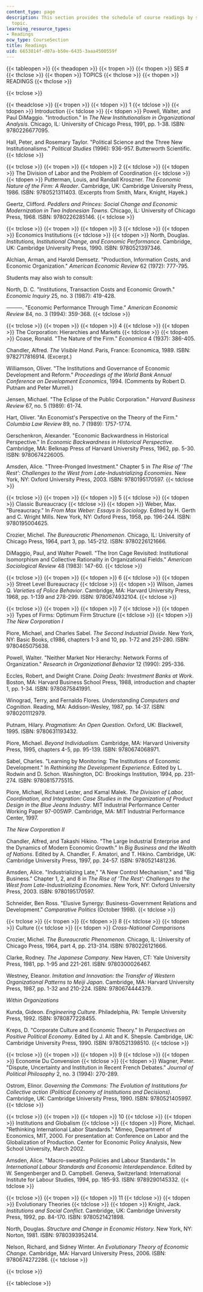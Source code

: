 ```yaml
---
content_type: page
description: This section provides the schedule of course readings by session and
  topic.
learning_resource_types:
- Readings
ocw_type: CourseSection
title: Readings
uid: 6653814f-d07a-b50e-6435-3aaa4500559f
---
```


{{< tableopen >}}
{{< theadopen >}}
{{< tropen >}}
{{< thopen >}}
SES #
{{< thclose >}}
{{< thopen >}}
TOPICS
{{< thclose >}}
{{< thopen >}}
READINGS
{{< thclose >}}

{{< trclose >}}

{{< theadclose >}}
{{< tropen >}}
{{< tdopen >}}
1
{{< tdclose >}}
{{< tdopen >}}
Introduction
{{< tdclose >}}
{{< tdopen >}}
Powell, Walter, and Paul DiMaggio. "Introduction." In _The New Institutionalism in Organizational Analysis_. Chicago, IL: University of Chicago Press, 1991, pp. 1-38. ISBN: 9780226677095.  
  
Hall, Peter, and Rosemary Taylor. "Political Science and the Three New Institutionalisms." _Political Studies_ (1996): 936-957. Butterworth Scientific.
{{< tdclose >}}

{{< trclose >}}
{{< tropen >}}
{{< tdopen >}}
2
{{< tdclose >}}
{{< tdopen >}}
The Division of Labor and the Problem of Coordination
{{< tdclose >}}
{{< tdopen >}}
Putterman, Louis, and Randall Kroszner. _The Economic Nature of the Firm: A Reader_. Cambridge, UK: Cambridge University Press, 1986. ISBN: 9780521311403. (Excerpts from Smith, Marx, Knight, Hayek.)  
  
Geertz, Clifford. _Peddlers and Princes: Social Change and Economic Modernization in Two Indonesian Towns_. Chicago, IL: University of Chicago Press, 1968. ISBN: 9780226285146.
{{< tdclose >}}

{{< trclose >}}
{{< tropen >}}
{{< tdopen >}}
3
{{< tdclose >}}
{{< tdopen >}}
Economics Institutions
{{< tdclose >}}
{{< tdopen >}}
North, Douglas. _Institutions, Institutional Change, and Economic Performance_. Cambridge, UK: Cambridge University Press, 1990. ISBN: 9780521397346.  
  
Alchian, Arman, and Harold Demsetz. "Production, Information Costs, and Economic Organization." _American Economic Review_ 62 (1972): 777-795.  
  
Students may also wish to consult:  
  
North, D. C. "Institutions, Transaction Costs and Economic Growth." _Economic Inquiry_ 25, no. 3 (1987): 419-428.  
  
———. "Economic Performance Through Time." _American Economic Review_ 84, no. 3 (1994): 359-368.
{{< tdclose >}}

{{< trclose >}}
{{< tropen >}}
{{< tdopen >}}
4
{{< tdclose >}}
{{< tdopen >}}
The Corporation: Hierarchies and Markets
{{< tdclose >}}
{{< tdopen >}}
Coase, Ronald. "The Nature of the Firm." _Economica_ 4 (1937): 386-405.  
  
Chandler, Alfred. _The Visible Hand_. Paris, France: Economica, 1989. ISBN: 9782717816914. (Excerpt.)  
  
Williamson, Oliver. "The Institutions and Governance of Economic Development and Reform." _Proceedings of the World Bank Annual Conference on Development Economics_, 1994. (Comments by Robert D. Putnam and Peter Murrell.)  
  
Jensen, Michael. "The Eclipse of the Public Corporation." _Harvard Business Review_ 67, no. 5 (1989): 61-74.  
  
Hart, Oliver. "An Economist's Perspective on the Theory of the Firm." _Columbia Law Review_ 89, no. 7 (1989): 1757-1774.  
  
Gerschenkron, Alexander. "Economic Backwardness in Historical Perspective." In _Economic Backwardness in Historical Perspective_. Cambridge, MA: Belknap Press of Harvard University Press, 1962, pp. 5-30. ISBN: 9780674226005.  
  
Amsden, Alice. "Three-Pronged Investment." Chapter 5 in _The Rise of 'The Rest': Challenges to the West from Late-Industrializing Economies_. New York, NY: Oxford University Press, 2003. ISBN: 9780195170597.
{{< tdclose >}}

{{< trclose >}}
{{< tropen >}}
{{< tdopen >}}
5
{{< tdclose >}}
{{< tdopen >}}
Classic Bureaucracy
{{< tdclose >}}
{{< tdopen >}}
Weber, Max. "Bureaucracy." In _From Max Weber: Essays in Sociology_. Edited by H. Gerth and C. Wright Mills. New York, NY: Oxford Press, 1958, pp. 196-244. ISBN: 9780195004625.  
  
Crozier, Michel. _The Bureaucratic Phenomenon_. Chicago, IL: University of Chicago Press, 1964, part 3, pp. 145-212. ISBN: 9780226121666.  
  
DiMaggio, Paul, and Walter Powell. "The Iron Cage Revisited: Institutional Isomorphism and Collective Rationality in Organizational Fields." _American Sociological Review_ 48 (1983): 147-60.
{{< tdclose >}}

{{< trclose >}}
{{< tropen >}}
{{< tdopen >}}
6
{{< tdclose >}}
{{< tdopen >}}
Street Level Bureaucracy
{{< tdclose >}}
{{< tdopen >}}
Wilson, James Q. _Varieties of Police Behavior_. Cambridge, MA: Harvard University Press, 1968, pp. 1-139 and 278-299. ISBN: 9780674932104.
{{< tdclose >}}

{{< trclose >}}
{{< tropen >}}
{{< tdopen >}}
7
{{< tdclose >}}
{{< tdopen >}}
Types of Firms: Optimum Firm Structure
{{< tdclose >}}
{{< tdopen >}}
_The New Corporation I_  
  
Piore, Michael, and Charles Sabel. _The Second Industrial Divide_. New York, NY: Basic Books, c1986, chapters 1-3 and 10, pp. 1-72 and 251-280. ISBN: 9780465075638.  
  
Powell, Walter. "Neither Market Nor Hierarchy: Network Forms of Organization." _Research in Organizational Behavior_ 12 (1990): 295-336.  
  
Eccles, Robert, and Dwight Crane. _Doing Deals: Investment Banks at Work_. Boston, MA: Harvard Business School Press, 1988, introduction and chapter 1, pp. 1-34. ISBN: 9780875841991.  
  
Winograd, Terry, and Fernaldo Flores. _Understanding Computers and Cognition_. Reading, MA: Addison-Wesley, 1987, pp. 14-37. ISBN: 9780201112979.  
  
Putnam, Hilary. _Pragmatism: An Open Question_. Oxford, UK: Blackwell, 1995. ISBN: 9780631193432.  
  
Piore, Michael. _Beyond Individualism_. Cambridge, MA: Harvard University Press, 1995, chapters 4-5, pp. 95-139. ISBN: 9780674068971.  
  
Sabel, Charles. "Learning by Monitoring: The Institutions of Economic Development." In _Rethinking the Development Experience_. Edited by L. Rodwin and D. Schon. Washington, DC: Brookings Institution, 1994, pp. 231-274. ISBN: 9780815775515.  
  
Piore, Michael, Richard Lester, and Kamal Malek. _The Division of Labor, Coordination, and Integration: Case Studies in the Organization of Product Design in the Blue Jeans Industry_. MIT Industrial Performance Center Working Paper 97-005WP. Cambridge, MA: MIT Industrial Performance Center, 1997.  
  
_The New Corporation II_  
  
Chandler, Alfred, and Takashi Hikino. "The Large Industrial Enterprise and the Dynamics of Modern Economic Growth." In _Big Business and the Wealth of Nations_. Edited by A. Chandler, F. Amatori, and T. Hikino. Cambridge, UK: Cambridge University Press, 1997, pp. 24-57. ISBN: 9780521481236.  
  
Amsden, Alice. "Industrializing Late," "A New Control Mechanism," and "Big Business." Chapter 1, 2, and 8 in _The Rise of 'The Rest': Challenges to the West from Late-Industrializing Economies_. New York, NY: Oxford University Press, 2003. ISBN: 9780195170597.  
  
Schneider, Ben Ross. "Elusive Synergy: Business-Government Relations and Development." _Comparative Politics_ (October 1998).
{{< tdclose >}}

{{< trclose >}}
{{< tropen >}}
{{< tdopen >}}
8
{{< tdclose >}}
{{< tdopen >}}
Culture
{{< tdclose >}}
{{< tdopen >}}
_Cross-National Comparisons_  
  
Crozier, Michel. _The Bureaucratic Phenomenon_. Chicago, IL: University of Chicago Press, 1964, part 4, pp. 213-314. ISBN: 9780226121666.  
  
Clarke, Rodney. _The Japanese Company_. New Haven, CT: Yale University Press, 1981, pp. 1-95 and 221-261. ISBN: 9780300026467.  
  
Westney, Eleanor. _Imitation and Innovation: the Transfer of Western Organizational Patterns to Meiji Japan_. Cambridge, MA: Harvard University Press, 1987, pp. 1-32 and 210-224. ISBN: 9780674444379.  
  
_Within Organizations_  
  
Kunda, Gideon. _Engineering Culture_. Philadelphia, PA: Temple University Press, 1992. ISBN: 9780877228455.  
  
Kreps, D. "Corporate Culture and Economic Theory." In _Perspectives on Positive Political Economy_. Edited by J. Alt and K. Shepsle. Cambridge, UK: Cambridge University Press, 1990. ISBN: 9780521398510.
{{< tdclose >}}

{{< trclose >}}
{{< tropen >}}
{{< tdopen >}}
9
{{< tdclose >}}
{{< tdopen >}}
Economie Du Convension
{{< tdclose >}}
{{< tdopen >}}
Wagner, Peter. "Dispute, Uncertainty and Institution in Recent French Debates." _Journal of Political Philosophy_ 2, no. 3 (1994): 270-289.  
  
Ostrom, Elinor. _Governing the Commons: The Evolution of Institutions for Collective action (Political Economy of Institutions and Decisions)_. Cambridge, UK: Cambridge University Press, 1990. ISBN: 9780521405997.
{{< tdclose >}}

{{< trclose >}}
{{< tropen >}}
{{< tdopen >}}
10
{{< tdclose >}}
{{< tdopen >}}
Institutions and Globalism
{{< tdclose >}}
{{< tdopen >}}
Piore, Michael. "Rethinking International Labor Standards." Mimeo, Department of Economics, MIT, 2000. For presentation at: Conference on Labor and the Globalization of Production. Center for Economic Policy Analysis, New School University, March 2002.  
  
Amsden, Alice. "Macro-sweating Policies and Labour Standards." In _International Labour Standards and Economic Interdependence_. Edited by W. Sengenberger and D. Campbell. Geneva, Switzerland: International Institute for Labour Studies, 1994, pp. 185-93. ISBN: 9789290145332.
{{< tdclose >}}

{{< trclose >}}
{{< tropen >}}
{{< tdopen >}}
11
{{< tdclose >}}
{{< tdopen >}}
Evolutionary Theories
{{< tdclose >}}
{{< tdopen >}}
Knight, Jack. _Institutions and Social Conflict_. Cambridge, UK: Cambridge University Press, 1992, pp. 84-170. ISBN: 9780521421898.  
  
North, Douglas. _Structure and Change in Economic History_. New York, NY: Norton, 1981. ISBN: 9780393952414.  
  
Nelson, Richard, and Sidney Winter. _An Evolutionary Theory of Economic Change_. Cambridge, MA: Harvard University Press, 2006. ISBN: 9780674272286.
{{< tdclose >}}

{{< trclose >}}

{{< tableclose >}}